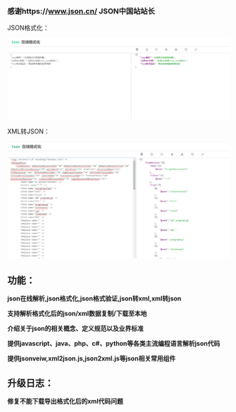 
### 感谢https://www.json.cn/ JSON中国站站长
JSON格式化：

![image](https://github.com/zhang-zilong/JSONFormat/blob/master/images/1608880207.jpg)

XML转JSON：

![image](https://github.com/zhang-zilong/JSONFormat/blob/master/images/1608880298.jpg)
## 功能：

**json在线解析,json格式化,json格式验证,json转xml,xml转json**  

**支持解析格式化后的json/xml数据复制/下载至本地**  

**介绍关于json的相关概念、定义规范以及业界标准**  

**提供javascript、java、php、c#、python等各类主流编程语言解析json代码**  

**提供jsonveiw,xml2json.js,json2xml.js等json相关常用组件**  


## 升级日志：
**修复不能下载导出格式化后的xml代码问题**
